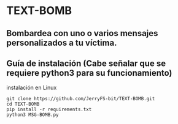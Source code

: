 # TEXT-BOMB
## Bombardea con uno o varios mensajes personalizados a tu víctima.
## Guía de instalación (Cabe señalar que se requiere python3 para su funcionamiento)

instalación en Linux
~~~
git clone https://github.com/JerryFS-bit/TEXT-BOMB.git
cd TEXT-BOMB
pip install -r requirements.txt
python3 MSG-BOMB.py
~~~
